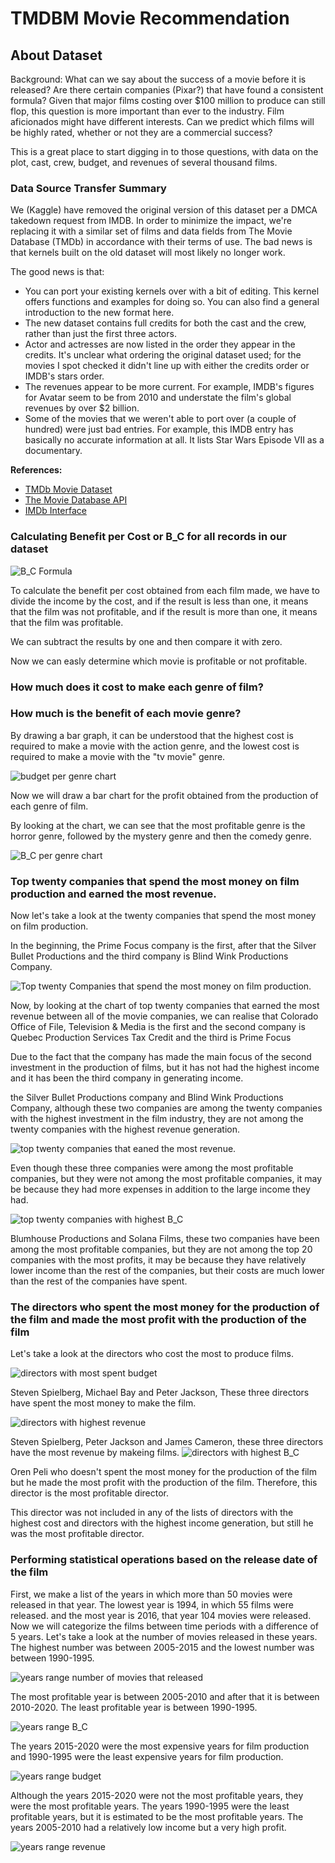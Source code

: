 # TMDBM Movie Recommendation

<h2>About Dataset</h2>
<p> Background: What can we say about the success of a movie before it is released? Are there certain companies (Pixar?) that have found a consistent formula? Given that major films costing over $100 million to produce can still flop, this question is more important than ever to the industry. Film aficionados might have different interests. Can we predict which films will be highly rated, whether or not they are a commercial success? </p>
<p> This is a great place to start digging in to those questions, with data on the plot, cast, crew, budget, and revenues of several thousand films. </p>
<h3>Data Source Transfer Summary</h3>
<p> We (Kaggle) have removed the original version of this dataset per a DMCA takedown request from IMDB. In order to minimize the impact, we're replacing it with a similar set of films and data fields from The Movie Database (TMDb) in accordance with their terms of use. The bad news is that kernels built on the old dataset will most likely no longer work. </p>
<p> The good news is that: </p>
<ul>
   <li> You can port your existing kernels over with a bit of editing. This kernel offers functions and examples for doing so. You can also find a general introduction to the new format here. </li>
   <li> The new dataset contains full credits for both the cast and the crew, rather than just the first three actors. </li>
   <li> Actor and actresses are now listed in the order they appear in the credits. It's unclear what ordering the original dataset used; for the movies I spot checked it didn't line up with either the credits order or IMDB's stars order. </li>
   <li> The revenues appear to be more current. For example, IMDB's figures for Avatar seem to be from 2010 and understate the film's global revenues by over $2 billion. </li>
   <li> Some of the movies that we weren't able to port over (a couple of hundred) were just bad entries. For example, this IMDB entry has basically no accurate information at all. It lists Star Wars Episode VII as a documentary. </li>
</ul>

<p> <strong>References:</strong> </p>
<ul>
   <li> <a href="https://www.kaggle.com/tmdb/tmdb-movie-dataset" target="_blank">TMDb Movie Dataset</a> </li>
   <li> <a href="https://www.themoviedb.org/documentation/api" target="_blank">The Movie Database API</a> </li>
   <li> <a href="https://www.imdb.com/interfaces/" target="_blank">IMDb Interface</a> </li>
</ul>

<h3>Calculating Benefit per Cost or B_C for all records in our dataset</h3>

<img src="https://github.com/Amin1384Movahedi/TMDB_Movie_Recommendation/blob/main/assets/Benefit-Cost-Ratio-Formula.jpg" alt="B_C Formula" />

<p>To calculate the benefit per cost obtained from each film made, we have to divide the income by the cost, and if the result is less than one, it means that the film was not profitable, and if the result is more than one, it means that the film was profitable.</p>
<p>We can subtract the results by one and then compare it with zero.</p>
<p>Now we can easly determine which movie is profitable or not profitable.</p>

<h3>How much does it cost to make each genre of film?</h3>
<h3>How much is the benefit of each movie genre?</h3>

<p>By drawing a bar graph, it can be understood that the highest cost is required to make a movie with the action genre, and the lowest cost is required to make a movie with the "tv movie" genre.</p>

<img src="https://github.com/Amin1384Movahedi/TMDB_Movie_Recommendation/blob/main/assets/Budget_per_Genre.png" alt="budget per genre chart" />

<p>Now we will draw a bar chart for the profit obtained from the production of each genre of film.</p>
<p> By looking at the chart, we can see that the most profitable genre is the horror genre, followed by the mystery genre and then the comedy genre.</p>

<img src="https://github.com/Amin1384Movahedi/TMDB_Movie_Recommendation/blob/main/assets/chart2.png" alt="B_C per genre chart" />

<h3>Top twenty companies that spend the most money on film production and earned the most revenue.</h3>

<p>Now let's take a look at the twenty companies that spend the most money on film production.</p>
<p>In the beginning, the Prime Focus company is the first, after that the Silver Bullet Productions and the third company is Blind Wink Productions Company.</p>

<img src="https://github.com/Amin1384Movahedi/TMDB_Movie_Recommendation/blob/main/assets/chart3.png" alt="Top twenty Companies that spend the most money on film production." />   

<p>Now, by looking at the chart of top twenty companies that earned the most revenue between all of the movie companies, we can realise that Colorado Office of File, Television & Media is the first and the second company is Quebec Production Services Tax Credit and the third is Prime Focus</p>
<p>Due to the fact that the company has made the main focus of the second investment in the production of films, but it has not had the highest income and it has been the third company in generating income.</p>
<p>the Silver Bullet Productions company and Blind Wink Productions Company, although these two companies are among the twenty companies with the highest investment in the film industry, they are not among the twenty companies with the highest revenue generation.</p>

<img src="https://github.com/Amin1384Movahedi/TMDB_Movie_Recommendation/blob/main/assets/chart4.png" alt="top twenty companies that eaned the most revenue." />

<p>Even though these three companies were among the most profitable companies, but they were not among the most profitable companies, it may be because they had more expenses in addition to the large income they had.</p>

<img src="https://github.com/Amin1384Movahedi/TMDB_Movie_Recommendation/blob/main/assets/chart5.png" alt="top twenty companies with highest B_C" />

<p>Blumhouse Productions and Solana Films, these two companies have been among the most profitable companies, but they are not among the top 20 companies with the most profits, it may be because they have relatively lower income than the rest of the companies, but their costs are much lower than the rest of the companies have spent.</p>

<h3>The directors who spent the most money for the production of the film and made the most profit with the production of the film</h3>

<p>Let's take a look at the directors who cost the most to produce films.</p>

<img src="https://github.com/Amin1384Movahedi/TMDB_Movie_Recommendation/blob/main/assets/chart6.png" alt="directors with most spent budget" />

<p>Steven Spielberg, Michael Bay and Peter Jackson, These three directors have spent the most money to make the film.</p>

<img src="https://github.com/Amin1384Movahedi/TMDB_Movie_Recommendation/blob/main/assets/chart7.png" alt="directors with highest revenue" />

<p>Steven Spielberg, Peter Jackson and James Cameron, these three directors have the most revenue by makeing films.

<img src="https://github.com/Amin1384Movahedi/TMDB_Movie_Recommendation/blob/main/assets/chart8.png" alt="directors with highest B_C" />

<p>Oren Peli who doesn't spent the most money for the production of the film but he made the most profit with the production of the film. Therefore, this director is the most profitable director.</p>
<p>This director was not included in any of the lists of directors with the highest cost and directors with the highest income generation, but still he was the most profitable director.</p>

<h3>Performing statistical operations based on the release date of the film</h3>

<p>First, we make a list of the years in which more than 50 movies were released in that year.
The lowest year is 1994, in which 55 films were released. and the most year is 2016, that year 104 movies were released.
Now we will categorize the films between time periods with a difference of 5 years.
Let's take a look at the number of movies released in these years. The highest number was between 2005-2015 and the lowest number was between 1990-1995.</p>

<img src="https://github.com/Amin1384Movahedi/TMDB_Movie_Recommendation/blob/main/assets/chart9.png" alt="years range number of movies that released" />

<p>The most profitable year is between 2005-2010 and after that it is between 2010-2020.
The least profitable year is between 1990-1995.</p>

<img src="https://github.com/Amin1384Movahedi/TMDB_Movie_Recommendation/blob/main/assets/chart9.png" alt="years range B_C" />

<p>The years 2015-2020 were the most expensive years for film production and 1990-1995 were the least expensive years for film production.</p>

<img src="https://github.com/Amin1384Movahedi/TMDB_Movie_Recommendation/blob/main/assets/chart10.png" alt="years range budget" />

<p>Although the years 2015-2020 were not the most profitable years, they were the most profitable years.
The years 1990-1995 were the least profitable years, but it is estimated to be the most profitable years.
The years 2005-2010 had a relatively low income but a very high profit.</p>

<img src="https://github.com/Amin1384Movahedi/TMDB_Movie_Recommendation/blob/main/assets/chart11.png" alt="years range revenue" />

